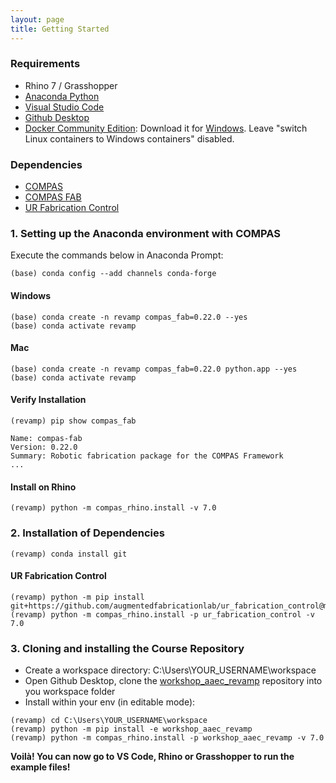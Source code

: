 ```yaml
---
layout: page
title: Getting Started
---
```


### Requirements

* Rhino 7 / Grasshopper
* [Anaconda Python](https://www.anaconda.com/distribution/?gclid=CjwKCAjwo9rtBRAdEiwA_WXcFoyH8v3m-gVC55J6YzR0HpgB8R-PwM-FClIIR1bIPYZXsBtbPRfJ8xoC6HsQAvD_BwE)
* [Visual Studio Code](https://code.visualstudio.com/)
* [Github Desktop](https://desktop.github.com/)
* [Docker Community Edition](https://www.docker.com/get-started): Download it for [Windows](https://store.docker.com/editions/community/docker-ce-desktop-windows). Leave "switch Linux containers to Windows containers" disabled.

### Dependencies

* [COMPAS](https://compas-dev.github.io/)
* [COMPAS FAB](https://gramaziokohler.github.io/compas_fab/latest/)
* [UR Fabrication Control](https://github.com/augmentedfabricationlab/ur_fabrication_control)

### 1. Setting up the Anaconda environment with COMPAS

Execute the commands below in Anaconda Prompt:
	
    (base) conda config --add channels conda-forge

#### Windows
    (base) conda create -n revamp compas_fab=0.22.0 --yes
    (base) conda activate revamp

#### Mac
    (base) conda create -n revamp compas_fab=0.22.0 python.app --yes
    (base) conda activate revamp
    

#### Verify Installation

    (revamp) pip show compas_fab

    Name: compas-fab
    Version: 0.22.0
    Summary: Robotic fabrication package for the COMPAS Framework
    ...

#### Install on Rhino

    (revamp) python -m compas_rhino.install -v 7.0


### 2. Installation of Dependencies

    (revamp) conda install git

#### UR Fabrication Control
    
    (revamp) python -m pip install git+https://github.com/augmentedfabricationlab/ur_fabrication_control@master#egg=ur_fabrication_control
    (revamp) python -m compas_rhino.install -p ur_fabrication_control -v 7.0


### 3. Cloning and installing the Course Repository

* Create a workspace directory: C:\Users\YOUR_USERNAME\workspace
* Open Github Desktop, clone the [workshop_aaec_revamp](https://github.com/augmentedfabricationlab/workshop_aaec_revamp) repository into you workspace folder 
* Install within your env (in editable mode):

```
(revamp) cd C:\Users\YOUR_USERNAME\workspace
(revamp) python -m pip install -e workshop_aaec_revamp
(revamp) python -m compas_rhino.install -p workshop_aaec_revamp -v 7.0
```

**Voilà! You can now go to VS Code, Rhino or Grasshopper to run the example files!**
